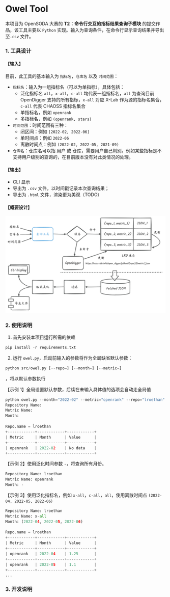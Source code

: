 # Owel Tool

本项目为 OpenSODA 大赛的 **T2：命令行交互的指标结果查询子模块** 的提交作品，该工具主要以 `Python` 实现。输入为查询条件，在命令行显示查询结果并导出至`.csv` 文件。

### 1. 工具设计



#### 【输入】
目前，此工具的基本输入为 `指标名`，`仓库名` 以及 `时间范围`：
- `指标名`：输入为一组指标名（可以为单指标），具体包括：
  - 泛化指标名 `all`，`x-all`，`c-all` 均代表一组指标名，`all` 为查询目前 OpenDigger 支持的所有指标，`x-all` 对应 X-Lab 作为源的指标名集合，`c-all` 代表 CHAOSS 指标名集合
  - 单指标名，例如 `openrank`
  - 多指标名，例如 `(openrank, stars)`
- `时间范围`：时间范围有三种：
  - 闭区间：例如 `[2022-02, 2022-06]`
  - 单时间点：例如 `2022-06`
  - 离散时间点：例如 `(2022-02, 2022-05, 2021-09)`
- `仓库名`：仓库名可以指 用户 或 仓库，需要用户自己判别。例如某些指标是不支持用户级别的查询的，在目前版本没有对此类情况的处理。


#### 【输出】
- CLI 显示
- 导出为 `.csv` 文件，以时间戳记录本次查询结果；
- 导出为 `.html` 文件，渲染更为美观（TODO）

#### 【概要设计】

![基本思想](png/queryowel-design.png)


### 2. 使用说明

1. 首先安装本项目运行所需的依赖
```python
pip install -r requirements.txt
```
2. 运行 `owel.py`，启动前输入的参数将作为全局缺省默认参数：
```python
python src/owel.py [--repo=] [--month=] [--metric=]
```
，将以默认参数执行


【示例 1】全局设置默认参数，后续在未输入具体值的选项会自动走全局值

```python
python owel.py --month="2022-02" --metric="openrank" --repo="lroethan"
Repository Name: 
Metric Name: 
Month: 

Repo.name = lroethan
+------------+------------+------------+
| Metric     | Month      | Value      |
+------------+------------+------------+
| openrank   | 2022-02    | No data    |
+------------+------------+------------+
```

【示例 2】使用泛化时间参数 `-`，将查询所有月份。
```python
Repository Name: lroethan
Metric Name: openrank
Month: -

```

【示例 3】使用泛化指标名，例如 `x-all`，`c-all`，`all`，使用离散时间点 `(2022-04, 2022-05, 2022-06）`
```python
Repository Name: lroethan
Metric Name: x-all
Month: (2022-04, 2022-05, 2022-06)

Repo.name = lroethan
+------------+------------+------------+
| Metric     | Month      | Value      |
+------------+------------+------------+
| openrank   | 2022-04    | 1.25       |
+------------+------------+------------+
| openrank   | 2022-05    | 1.1        |
+------------+------------+------------+
...
```

### 3. 开发说明